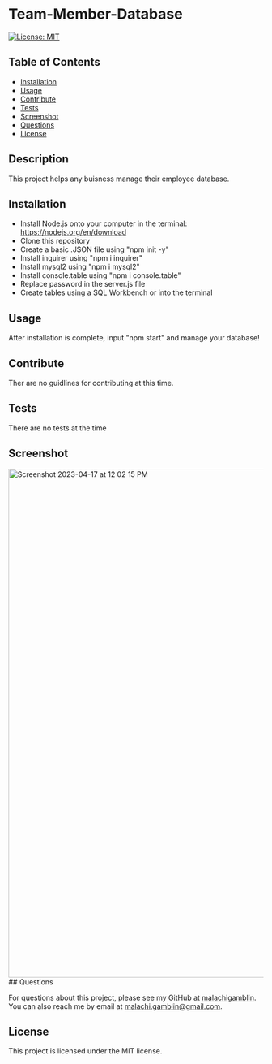 # Team-Member-Database

[![License: MIT](https://img.shields.io/badge/License-MIT-yellow.svg)](https://opensource.org/licenses/MIT)

## Table of Contents

- [Installation](#installation)
- [Usage](#usage)
- [Contribute](#contribute)
- [Tests](#tests)
- [Screenshot](#screenshot)
- [Questions](#questions)
- [License](#license)

## Description

This project helps any buisness manage their employee database.

## Installation

- Install Node.js onto your computer in the terminal: https://nodejs.org/en/download
- Clone this repository
- Create a basic .JSON file using "npm init -y"
- Install inquirer using "npm i inquirer"
- Install mysql2 using "npm i mysql2"
- Install console.table using "npm i console.table"
- Replace password in the server.js file
- Create tables using a SQL Workbench or into the terminal

## Usage

After installation is complete, input "npm start" and manage your database!

## Contribute

Ther are no guidlines for contributing at this time.

## Tests

There are no tests at the time

## Screenshot

<img width="1002" alt="Screenshot 2023-04-17 at 12 02 15 PM" src="https://user-images.githubusercontent.com/118701306/232543973-9c8a9b8c-7a55-4c3a-ae6d-b86608c2b2ac.png">
## Questions

For questions about this project, please see my GitHub at [malachigamblin](https://github.com/malachigamblin/).
You can also reach me by email at malachi.gamblin@gmail.com.

## License

This project is licensed under the MIT license.
